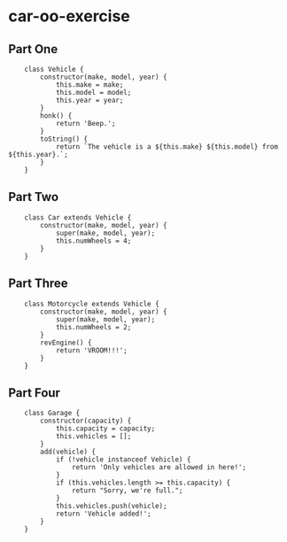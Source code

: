 # car-oo-exercise
 
## Part One

        class Vehicle {
            constructor(make, model, year) {
                this.make = make;
                this.model = model;
                this.year = year;
            }
            honk() {
                return 'Beep.';
            }
            toString() {
                return `The vehicle is a ${this.make} ${this.model} from ${this.year}.`;
            }
        }

## Part Two

        class Car extends Vehicle {
            constructor(make, model, year) {
                super(make, model, year);
                this.numWheels = 4;
            }
        }

## Part Three

        class Motorcycle extends Vehicle {
            constructor(make, model, year) {
                super(make, model, year);
                this.numWheels = 2;
            }
            revEngine() {
                return 'VROOM!!!';
            }
        }

## Part Four

        class Garage {
            constructor(capacity) {
                this.capacity = capacity;
                this.vehicles = [];
            }
            add(vehicle) {
                if (!vehicle instanceof Vehicle) {
                    return 'Only vehicles are allowed in here!';
                }
                if (this.vehicles.length >= this.capacity) {
                    return "Sorry, we're full.";
                } 
                this.vehicles.push(vehicle);
                return 'Vehicle added!';
            }
        }